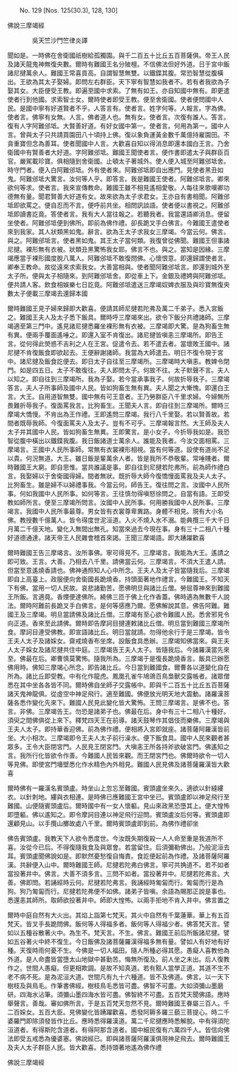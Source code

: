﻿　　No. 129 [Nos. 125(30.3), 128, 130]

佛說三摩竭經

　　　　吳天竺沙門竺律炎譯


聞如是。一時佛在舍衛國祇樹給孤獨園。與千二百五十比丘五百菩薩俱。帝王人民及諸天龍鬼神無復央數。爾時有難國王名分陂檀。不信佛法但好外道。日于宮中飯諸尼揵萬余人。難國王常喜貢高。自謂智慧無雙。以鐵鍱其腹。常恐智慧從腹橫出。王欲為其太子娶婦。即問左右群臣。天下寧有智慧如我者不。若有者我欲為子娶其女。大臣便受王教。即遍至國中求索。了無有如王。亦自知國中無有。即更遣使者行到他國。求索智士女。爾時使者即受王教。便至舍衛國。使者便問國中人民。是國中寧有好道賢者不乎。人答言有。使者言。姓字何等。人報言。字為佛。使者言。佛寧有女無。人言。佛者道人也。無有女。使者言。次復有誰人。答言。復有人字阿難邠坻。大賢善好道。有好女國中第一。使者言。何用為第一。國中人言。曾與太子只共請買園田八十頃持上佛。復以象負運黃金數千萬億持雇園田。不貪重寶但念為善耳。使者聞國中人言。大歡喜自知以得消息即還本國白王言。乃舍衛國中有賢善者大好道。字阿難邠坻。難國王聞使者言。便作書即遣太子與群臣百官。嚴駕載珍寶。俱相隨到舍衛國。止頓太子著城外。使人便入城至阿難邠坻舍。時守門者。便入白阿難邠坻。外有使者來。阿難邠坻即自出應門。見使者黑丑如鬼。阿難邠坻大驚言。汝何等人乎。即答言。我是難國王使者。阿難邠坻言。卿來欲何等求。使者言。我來宣傳教命。難國王雖不相見遙相愛敬。人每往來歌嘆卿功德無有量。聞君賢善大好道有女。故來欲為太子求君女。王亦自有書相聞。阿難邠坻即欲罵之。便自忍而不言。便呼前共坐。相問訊談語。使者便以書視之。阿難邠坻即讀書訖竟。答使者言。我有大人當往報之。若聽我者。我當還語卿消息。便留坐使者。阿難邠坻便到佛所。即前為佛作禮。卻長跪叉手白佛言。今難國王遣使者來到我家。其人狀類黑如鬼。辭言。欲為王太子求我女三摩竭。今當云何。佛言。與之。阿難邠坻言。使者黑如鬼。其王太子當何類。我復曾從佛聞。難國王但事諸尼揵。裸形無有衣被。狀類丑黑驚怖我女耶。佛言不也。與之。當知是因緣。三摩竭應當于裸形國度脫八萬人。阿難邠坻不敢復問佛。心懷恨意。即還歸謂使者言。卿奉王教命。故從遠來求索我女。大善當相與。使者聞阿難邠坻言。即還到城外至太子所。便與太子相隨來。到阿難邠坻舍。即從車上下。金銀及禮娉與阿難邠坻。便共請人客。飲食相娛樂七日訖竟。阿難邠坻遣送三摩竭奴婢衣服及與珍寶無復央數太子便載三摩竭去還歸本國

爾時難國王見子婦來歸即大歡喜。便請其師尼揵若陀弗及萬二千弟子。悉入宮飯之。難國王夫人及太子悉下飯具。爾時呼三摩竭來出。欲令下飯分共禮諸師。三摩竭適至第三門中。遙見諸尼揵悉羅坐裸形無有衣被。三摩竭即大驚。是為狗畜生無有異。便兩手覆面遙唾之。即還入室不肯復出。諸尼揵皆嗔恚三摩竭所。即告王言。從何得此熒惑不吉利之人在王宮。促遣令去。若不遣去者。當壞敗王國中。諸尼揵不肯復飯食即欲起去。王便辭謝諸師。我當為大師遣去。明日不復令現于宮中。諸尼揵及飯食訖便去。即日太子自往至三摩竭所。三摩竭時大嗔恚。教婢令閉門。如是四五日。太子不敢復往。夫人即問太子。何故不往。太子默聲不言。夫人以知之。即自往到三摩竭所。我為子娶。若今當承事我子。何故折辱我子。三摩竭答言。夫人子所事師及國中人民。皆如狗畜生無有異。夫人聞之大慚愧。即還白王言。大王。自用道智無雙。國中無有可王意者。王乃勞群臣八千里求婦。今婦無所畏難折辱我子。復面罵我言。比狗畜生。王聞夫人言。即自往到三摩竭所。爾時三摩竭大憍慢。不肯出為王作禮。王即遙問三摩竭。我行八千里娶。若以賢善故。若間者既辱我師。今復面罵夫人及太子。豈有不可乎。三摩竭報言然。大王師及夫人太子并其國中人民。皆如狗畜生無異。王即驚言。是小女子。今折辱我如是。我恐智從腹中橫出以鐵鍱我腹。我日飯諸道士萬余人。誰能及我者。今汝交面相罵。三摩竭言。王國中人民所事師。常無有衣裳裸形相視。當有何等道。設使有道尚不足以貴。何況無道。大王。雖日飯是輩萬余人者。皆是我所不恭敬輩。常唾賤者。爾時難國王大窮。即自思惟。當共誰議是事。即自往到尼揵若陀弗所。前為師作禮白言。我娶婦以于舍衛國得婦。間者無狀。既折辱大師今復憍慢面罵我及夫人太子。比狗畜生。雖是婦不以婦禮事我。今當云何。師告王。復往問之言。汝國中人民所事。何如我國中人民所事。如何等言。王往慎勿得嗔怒徐問之。自當有語。王即受教如師所言。便至三摩竭所問言。汝國中人民所事。何用勝我國中人民所事。三摩竭言。我國中人民所事最尊。男女皆有衣裳尊卑異路。身體不相見。現有大小名佛。教授數千億萬人。皆令得度世泥洹道。入火不燒入水不溺。能典攬三千大千日月萬二千億天地。變化入無間出無孔。知當來過去今現在事。身有三十二相八十種好道德通達。諸天帝王人民雜會稽首來謁。王聞三摩竭語。即大踴躍歡喜

爾時難國王告三摩竭言。汝所事佛。寧可得見不。三摩竭言。我能為大王。遙請之即可致。王言。大善。乃相去八千里。請佛當云何。三摩竭言。不須大王遣人請。但當至意遙燒香請也。佛神通照知人心中所念。王夫人及太子皆當隨我后。三摩竭即自上高臺上。政服便向舍衛國長跪燒香。持頭面著地作禮言。今難國王。不知天下有佛。當用一切人民故。哀悲諸勤苦。愿佛明旦與諸比丘僧。勞屈尊神來到難國王所飯。言適竟。香煙便達佛所。繞佛三匝于佛上化作香蓋。佛時適為無數千人說法。爾時阿難前長跪叉手白佛言。是何等感應乃爾。愿佛解說其意。佛告阿難。難國王及三摩竭。明旦當請佛及諸比丘僧。三摩竭有至心欲令難國人民。悉舍邪見令向正道。香來至此請佛。爾時即告摩訶目揵連敕諸比丘僧。明旦當到難國三摩竭所食。摩訶目連受佛教。即宣語諸比丘。明日當就請。勿得他余行于是三摩竭。皆令王夫人太子及諸婇女。齋戒燒香布坐席。設飯食具悉辦。三摩竭知佛當來。與王夫人太子婇女及諸尼揵共住中庭。三摩竭告王夫人太子。皆隨我后。今諸羅漢當先來至。佛最在后。卿曹慎莫驚怖。隨我所為。三摩竭于是復長跪燒香言。飯具已辦愿佛用時。佛知三摩竭心所念。即告諸比丘。今日當到難國食。爾曹各以道變化自在所為。諸比丘即受教。中有化作龍虎。鳳凰孔雀牛鳩鴿百鳥梟獸交露帳者。諸眾僧悉在其中坐各各皆不同。爾時佛自坐師子交露帳中。即與千二百五十比丘五百菩薩諸天鬼神龍俱。從虛空中神足飛行。適至難國。佛便放光明天地大震動。諸羅漢菩薩各悉作變化先來下。難國人民見此變化皆大驚怖。王問三摩竭言。是佛不也。答言。非佛。三摩竭告王。勿恐是諸弟子也。佛最在后。身中有三十二相八十種好。須臾之間佛俱從上來下。釋梵四天王在前導。諸天鼓琴作其倡伎而樂佛。三摩竭與王夫人太子。即持華香迎佛。前為佛作禮。便相將入宮即就座。諸菩薩阿羅漢皆前坐。大小相次。三摩竭即令王夫人太子前行澡水。便下飯食具。國中人民來觀者甚眾多。王令大臣閉宮門。人民見王閉宮門。大嗔恚王所各持斧欲破宮門。佛遙知之言。我所行化皆欲令作善。今難國人民皆來觀。而王閉宮門也。佛爾時欲令一切人等見佛。即使宮門墻壁悉化作水精色內外相見。難國人民見佛及諸菩薩羅漢皆大歡喜

爾時佛有一羅漢名賓頭盧。時坐山上忽忘至難國。賓頭盧坐來久。適欲以針縫縷衣。以針刺地。縷與衣相連。是時佛已應難國王宮中坐已。賓頭盧即以神足飛行至難國。山便隨賓頭盧后。爾時國中有一女人懷軀。見山來政黑恐墮其上。便大惶怖即墮軀。佛以遙知之。即令摩訶目連以神足飛行迎問。賓頭盧汝后何等。賓頭盧即還顧見山。以手攬山擲故處八千里。爾時賓頭盧即到前。為佛作禮卻坐

佛告賓頭盧。我教天下人欲令悉度世。今汝既失期復殺一人人命至重是我道所不喜。汝從今已后。不得復隨我食及與眾會。若當留住。后須彌勒佛出。乃般泥洹去耳。賓頭盧聞佛說如是。即默然憂愁復自悔責。食訖便起前為作禮。及諸菩薩阿羅漢。共辭便入山中。爾時難國王師。尼揵若陀弗白佛言。寧可共捔道不。若不如者當投著井中。佛言。大善不須多言。三問不如者。當投著井中。尼揵若陀弗言。大善。佛即問。若誦經時云何。尼揵若陀弗言。我誦經時匍匐而行。匍匐而行是為狗。狗乃匍匐而行。尼揵若陀弗便不如佛。諸弟子皆嗔。余語為賜那正說是事也。悉還恚其師所。取師欲投著井中。師即大惶怖。以兩手拒地不肯入井中。佛言置之

爾時中庭自然有大火出。其焰上詣第七梵天。其火中自然有千葉蓮華。華上有五百梵天。皆叉手長跪問佛。飯何等人得福多者。飯何等人得福少者。佛答梵天言。譬如以五種谷散著火中。為生不。梵天言。不生。佛言。難國王前后所飯諸尼揵。譬如五谷著火中終不復生。今日飯佛及諸菩薩羅漢得福多無有量。譬如人有好地有好種。天復時雨何憂不生。今佛是一切人福田。隨人所種必得其愿。愚癡人喜教他為外道。是人命盡皆當墮太山地獄中甚勤苦。悔無所復及。前人坐之未出。后人復教作之。世間人愚癡。但更相欺調。是故不知真道。若有黠人當學正道。其道不生不老不病不死。是為泥洹大道。世間凡有九十六種道。皆不及佛道。佛言。以一天下樹枝及與鳥毛。作筆書佛經。樹枝鳥毛悉皆可盡。佛智不可盡。大如須彌山墨磨研。四海水沾筆。須彌山墨四海水皆可盡。佛智終不可盡。五百梵天聞佛語。應時舉聲言。善哉。審如佛所言。于是五百梵天忽然不見。爾時難國王眷屬三百人。千二百婇女。五百大臣。見佛變化皆踴躍歡喜。悉發阿耨多羅三藐三菩提心。時二千婆羅門即除須發皆作比丘。應時悉得羅漢道。萬二千尼揵應時悉解脫。中有得須陀洹道者。有得斯陀含道者。有得阿那含道者。國中細民復有六萬四千人。皆信向佛法即受五戒悉為優婆塞。佛說經已。即與諸菩薩阿羅漢俱現神足飛去。爾時難國王及夫人太子群臣人民。皆大歡喜。悉持頭著地遙為佛作禮

佛說三摩竭經
